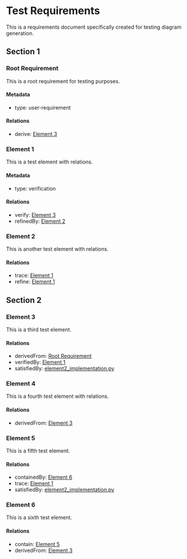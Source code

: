 # Test Requirements

This is a requirements document specifically created for testing diagram generation.

## Section 1

### Root Requirement

This is a root requirement for testing purposes.

#### Metadata
  * type: user-requirement

#### Relations
  * derive: [Element 3](#element-3)

### Element 1

This is a test element with relations.

#### Metadata
  * type: verification

#### Relations
  * verify: [Element 3](#element-3)
  * refinedBy: [Element 2](#element-2)

### Element 2

This is another test element with relations.

#### Relations
  * trace: [Element 1](#element-1)
  * refine: [Element 1](#element-1)

## Section 2



### Element 3

This is a third test element.

#### Relations
  * derivedFrom: [Root Requirement](#root-requirement)
  * verifiedBy: [Element 1](#element-1)
  * satisfiedBy: [element2_implementation.py](element2_implementation.py)

### Element 4

This is a fourth test element with relations.

#### Relations
  * derivedFrom: [Element 3](#element-3)

### Element 5

This is a fifth test element.

#### Relations
  * containedBy: [Element 6](#element-6)
  * trace: [Element 1](#element-1)
  * satisfiedBy: [element2_implementation.py](element2_implementation.py)  


### Element 6

This is a sixth test element.

#### Relations
  * contain: [Element 5](#element-5)
  * derivedFrom: [Element 3](#element-3)


